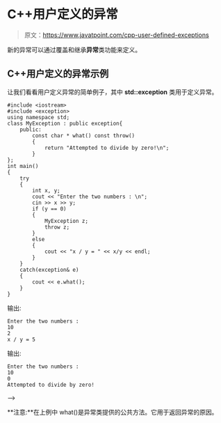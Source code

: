 # C++用户定义的异常

> 原文：<https://www.javatpoint.com/cpp-user-defined-exceptions>

新的异常可以通过覆盖和继承**异常**类功能来定义。

## C++用户定义的异常示例

让我们看看用户定义异常的简单例子，其中 **std::exception** 类用于定义异常。

```
#include <iostream>
#include <exception>
using namespace std;
class MyException : public exception{
    public:
        const char * what() const throw()
        {
            return "Attempted to divide by zero!\n";
        }
};
int main()
{
    try
    {
        int x, y;
        cout << "Enter the two numbers : \n";
        cin >> x >> y;
        if (y == 0)
        {
            MyException z;
            throw z;
        }
        else
        {
            cout << "x / y = " << x/y << endl;
        }
    }
    catch(exception& e)
    {
        cout << e.what();
    }
}

```

输出:

```
Enter the two numbers :
10
2
x / y = 5  

```

输出:

```
Enter the two numbers :
10
0
Attempted to divide by zero!

```

-->

**注意:**在上例中 what()是异常类提供的公共方法。它用于返回异常的原因。
